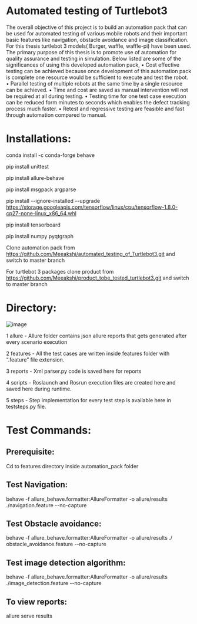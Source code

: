 # Automated testing of Turtlebot3

The overall objective of this project is to build an automation pack that can be used for automated testing of various mobile robots and their important basic features like navigation, obstacle avoidance and image classification. For this thesis turtlebot 3 models( Burger, waffle, waffle-pi) have been used. The primary purpose of this thesis is to promote use of automation for quality assurance and testing in simulation. Below listed are some of the significances of using this developed automation pack,
•	Cost effective testing can be achieved because once development of this automation pack is complete one resource would be sufficient to execute and test the robot. 
•	Parallel testing of multiple robots at the same time by a single resource can be achieved. 
•	Time and cost are saved as manual intervention will not be required at all during testing. 
•	Testing time for one test case execution can be reduced form minutes to seconds which enables the defect tracking process much faster.
•	Retest and regressive testing are feasible and fast through automation compared to manual. 

# Installations:

conda install -c conda-forge behave 

pip install unittest

pip install allure-behave 

pip install msgpack argparse

pip install --ignore-installed --upgrade https://storage.googleapis.com/tensorflow/linux/cpu/tensorflow-1.8.0-cp27-none-linux_x86_64.whl 

pip install tensorboard

pip install numpy pyqtgraph

Clone automation pack from https://github.com/Meeakshi/automated_testing_of_Turtlebot3.git and switch to master branch

For turtlebot 3 packages clone product from https://github.com/Meeakshi/product_tobe_tested_turtlebot3.git and switch to master branch

# Directory:
![image](https://user-images.githubusercontent.com/76649126/137586735-9a89dcc3-4f54-43d9-8790-3ad440d431aa.png)

1	allure - Allure folder contains json allure reports that gets generated after every scenario execution

2	features -	All the test cases are written inside features folder with “.feature” file extension.

3	reports -	Xml parser.py code is saved here for reports

4	scripts -	Roslaunch and Rosrun execution files are created here and saved here during runtime.  

5	steps -	Step implementation for every test step is available here in teststeps.py file. 


# Test	Commands:
## Prerequisite:                     	
Cd to features directory inside automation_pack folder

## Test Navigation:
behave -f allure_behave.formatter:AllureFormatter -o allure/results ./navigation.feature --no-capture

## Test Obstacle avoidance:
behave -f allure_behave.formatter:AllureFormatter -o allure/results ./ obstacle_avoidance.feature --no-capture

## Test image detection algorithm:
behave -f allure_behave.formatter:AllureFormatter -o allure/results ./image_detection.feature --no-capture

## To view reports:
allure serve results

